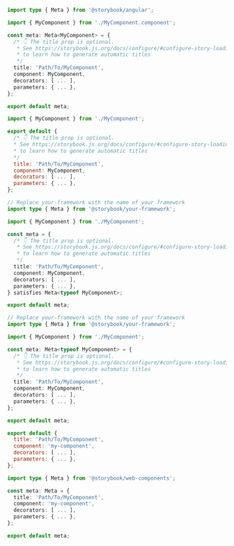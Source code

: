 ```ts filename="MyComponent.stories.ts" renderer="angular" language="ts"
import type { Meta } from '@storybook/angular';

import { MyComponent } from './MyComponent.component';

const meta: Meta<MyComponent> = {
  /* 👇 The title prop is optional.
   * See https://storybook.js.org/docs/configure/#configure-story-loading
   * to learn how to generate automatic titles
   */
  title: 'Path/To/MyComponent',
  component: MyComponent,
  decorators: [ ... ],
  parameters: { ... },
};

export default meta;
```

```js filename="MyComponent.story.js|jsx" renderer="common" language="js"
import { MyComponent } from './MyComponent';

export default {
  /* 👇 The title prop is optional.
  * See https://storybook.js.org/docs/configure/#configure-story-loading
  * to learn how to generate automatic titles
  */
  title: 'Path/To/MyComponent',
  component: MyComponent,
  decorators: [ ... ],
  parameters: { ... },
};
```

```ts filename="MyComponent.stories.ts|tsx" renderer="common" language="ts-4-9"
// Replace your-framework with the name of your framework
import type { Meta } from '@storybook/your-framework';

import { MyComponent } from './MyComponent';

const meta = {
  /* 👇 The title prop is optional.
   * See https://storybook.js.org/docs/configure/#configure-story-loading
   * to learn how to generate automatic titles
   */
  title: 'Path/To/MyComponent',
  component: MyComponent,
  decorators: [ ... ],
  parameters: { ... },
} satisfies Meta<typeof MyComponent>;

export default meta;
```

```ts filename="MyComponent.stories.ts|tsx" renderer="common" language="ts"
// Replace your-framework with the name of your framework
import type { Meta } from '@storybook/your-framework';

import { MyComponent } from './MyComponent';

const meta: Meta<typeof MyComponent> = {
  /* 👇 The title prop is optional.
   * See https://storybook.js.org/docs/configure/#configure-story-loading
   * to learn how to generate automatic titles
   */
  title: 'Path/To/MyComponent',
  component: MyComponent,
  decorators: [ ... ],
  parameters: { ... },
};

export default meta;
```

```js filename="MyComponent.stories.js" renderer="web-components" language="js"
export default {
  title: 'Path/To/MyComponent',
  component: 'my-component',
  decorators: [ ... ],
  parameters: { ... },
};
```

```ts filename="MyComponent.stories.ts" renderer="web-components" language="ts"
import type { Meta } from '@storybook/web-components';

const meta: Meta = {
  title: 'Path/To/MyComponent',
  component: 'my-component',
  decorators: [ ... ],
  parameters: { ... },
};

export default meta;
```
